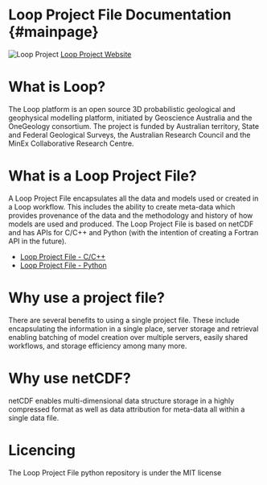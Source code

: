 # Loop Project File Documentation {#mainpage}

<!-- TOC seems to break alignment (also note that if TOC is enabled you MUST use level 1 headers) -->
<!-- [TOC] -->

<!-- I would prefer to have an image linked to the loop project website but Doxygen markdown cannot do this -->
<!-- In Doxygen 1.8.16 (released 9/8/2019) it might be possible -->
![Loop Project](loop_inv.png "Loop Project")
[Loop Project Website](https://loop3d.org)

# What is Loop?
The Loop platform is an open source 3D probabilistic geological and geophysical modelling platform, initiated by Geoscience Australia and the OneGeology consortium. The project is funded by Australian territory, State and Federal Geological Surveys, the Australian Research Council and the MinEx Collaborative Research Centre.

# What is a Loop Project File?
A Loop Project File encapsulates all the data and models used or created in a Loop workflow.  This includes the ability to create meta-data which provides provenance of the data and the methodology and history of how models are used and produced.  The Loop Project File is based on netCDF and has APIs for C/C++ and Python (with the intention of creating a Fortran API in the future).
- [Loop Project File - C/C++](https://github.com/Loop3D/LoopProjectFile-cpp)
- [Loop Project File - Python](https://github.com/Loop3D/LoopProjectFile)

# Why use a project file?
There are several benefits to using a single project file.  These include encapsulating the information in a single place, server storage and retrieval enabling batching of model creation over multiple servers, easily shared workflows, and storage efficiency among many more.

# Why use netCDF?
netCDF enables multi-dimensional data structure storage in a highly compressed format as well as data attribution for meta-data all within a single data file.

# Licencing
The Loop Project File python repository is under the MIT license

